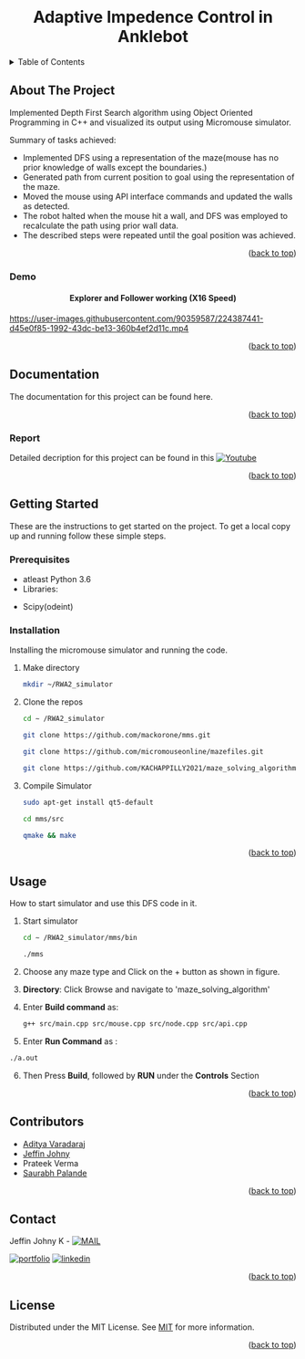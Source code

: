 <a name="readme-top"></a>

<!-- PROJECT LOGO -->
<br />
<div align="center">


  <h1 align="center">Adaptive Impedence Control in Anklebot</h1>


</div>



<!-- TABLE OF CONTENTS -->
<details>
  <summary>Table of Contents</summary>
  <ol>
    <li>
      <a href="#about-the-project">About The Project</a>
      <ul>
        <li><a href="#demo">Demo</a></li>
      </ul>
    </li>
    <li>
      <a href="#documentation">Documentation</a>
      <ul>
        <li><a href="#report">Report</a></li>
      </ul>
    </li>
    <li>
      <a href="#getting-started">Getting Started</a>
      <ul>
        <li><a href="#prerequisites">Prerequisites</a></li>
        <li><a href="#installation">Installation</a></li>
      </ul>
    </li>
    <li><a href="#usage">Usage</a></li>
    <li><a href="#contributors">Contributors</a></li>
    <li><a href="#contact">Contact</a></li>
    <li><a href="#license">License</a></li>
  </ol>
</details>



<!-- ABOUT THE PROJECT -->
## About The Project



Implemented Depth First Search algorithm using Object Oriented Programming in C++ and visualized its output using Micromouse simulator.

Summary of tasks achieved:
* Implemented DFS using a representation of the maze(mouse has no prior knowledge of walls except the boundaries.)
* Generated path from current position to goal using the representation of the maze.
* Moved the mouse using API interface commands and updated the walls as detected.
* The robot halted when the mouse hit a wall, and DFS was employed to recalculate the path using prior wall data.
* The described steps were repeated until the goal position was achieved.


<p align="right">(<a href="#readme-top">back to top</a>)</p>

### Demo

<div align="center">


  <h4 align="center"> Explorer and Follower working (X16 Speed)</h4>


</div>

https://user-images.githubusercontent.com/90359587/224387441-d45e0f85-1992-43dc-be13-360b4ef2d11c.mp4
<p align="right">(<a href="#readme-top">back to top</a>)</p>



<!-- Document and Reports -->
## Documentation

The documentation for this project can be found here.

<p align="right">(<a href="#readme-top">back to top</a>)</p>



### Report

Detailed decription for this project can be found in this [![Youtube](https://img.shields.io/badge/YouTube-FF0000?style=for-the-badge&logo=youtube&logoColor=white)](https://youtu.be/9MUCtm4vwkQ)
<p align="right">(<a href="#readme-top">back to top</a>)</p>


<!-- GETTING STARTED -->
## Getting Started

These are the instructions to get started on the project.
To get a local copy up and running follow these simple steps.

### Prerequisites
* atleast Python 3.6
* Libraries:
- Scipy(odeint)


### Installation

Installing the micromouse simulator and running the code.

1. Make directory
   ```sh
   mkdir ~/RWA2_simulator
   ```
2. Clone the repos
   ```sh
   cd ∼ /RWA2_simulator
   ```
   ```sh
   git clone https://github.com/mackorone/mms.git
   ```
   ```sh
   git clone https://github.com/micromouseonline/mazefiles.git
   ```
   ```sh
   git clone https://github.com/KACHAPPILLY2021/maze_solving_algorithm.git
   ```
3. Compile Simulator
   ```sh
   sudo apt-get install qt5-default
   ```
   ```sh
   cd mms/src
   ```
   ```sh
   qmake && make
   ```


<p align="right">(<a href="#readme-top">back to top</a>)</p>



<!-- USAGE EXAMPLES -->
## Usage

How to start simulator and use this DFS code in it.
1. Start simulator
   ```sh
   cd ∼ /RWA2_simulator/mms/bin
   ```
   ```sh
   ./mms
   ```
2. Choose any maze type and Click on the + button as shown in figure.

3. **Directory**: Click Browse and navigate to 'maze_solving_algorithm'
4. Enter **Build command** as:
   ```sh
   g++ src/main.cpp src/mouse.cpp src/node.cpp src/api.cpp
   ```
5. Enter **Run Command** as :
  ```sh
  ./a.out
  ```
6. Then Press **Build**, followed by **RUN** under the **Controls** Section
<p align="right">(<a href="#readme-top">back to top</a>)</p>



<!-- CONTRIBUTORS -->
## Contributors

- [Aditya Varadaraj](https://github.com/AdityaVaradaraj)
- [Jeffin Johny](https://github.com/KACHAPPILLY2021)
- Prateek Verma
- [Saurabh Palande](https://github.com/saurabhp369)

<p align="right">(<a href="#readme-top">back to top</a>)</p>



<!-- CONTACT -->
## Contact

Jeffin Johny K - [![MAIL](https://img.shields.io/badge/Gmail-D14836?style=for-the-badge&logo=gmail&logoColor=white)](mailto:jeffinjk@umd.edu)
	
[![portfolio](https://img.shields.io/badge/my_portfolio-000?style=for-the-badge&logo=ko-fi&logoColor=white)](https://github.com/KACHAPPILLY2021)
[![linkedin](https://img.shields.io/badge/linkedin-0A66C2?style=for-the-badge&logo=linkedin&logoColor=white)](http://www.linkedin.com/in/jeffin-johny-kachappilly-0a8597136)

<p align="right">(<a href="#readme-top">back to top</a>)</p>



<!-- LICENSE -->
## License

Distributed under the MIT License. See [MIT](https://choosealicense.com/licenses/mit/) for more information.

<p align="right">(<a href="#readme-top">back to top</a>)</p>



<!-- MARKDOWN LINKS & IMAGES -->
<!-- https://www.markdownguide.org/basic-syntax/#reference-style-links -->
[contributors-shield]: https://img.shields.io/github/contributors/othneildrew/Best-README-Template.svg?style=for-the-badge
[contributors-url]: https://github.com/othneildrew/Best-README-Template/graphs/contributors
[forks-shield]: https://img.shields.io/github/forks/othneildrew/Best-README-Template.svg?style=for-the-badge
[forks-url]: https://github.com/othneildrew/Best-README-Template/network/members
[stars-shield]: https://img.shields.io/github/stars/othneildrew/Best-README-Template.svg?style=for-the-badge
[stars-url]: https://github.com/othneildrew/Best-README-Template/stargazers
[issues-shield]: https://img.shields.io/github/issues/othneildrew/Best-README-Template.svg?style=for-the-badge
[issues-url]: https://github.com/othneildrew/Best-README-Template/issues
[license-shield]: https://img.shields.io/github/license/othneildrew/Best-README-Template.svg?style=for-the-badge
[license-url]: https://github.com/othneildrew/Best-README-Template/blob/master/LICENSE.txt
[linkedin-shield]: https://img.shields.io/badge/-LinkedIn-black.svg?style=for-the-badge&logo=linkedin&colorB=555
[linkedin-url]: https://linkedin.com/in/othneildrew
[product-screenshot]: images/screenshot.png
[Next.js]: https://img.shields.io/badge/next.js-000000?style=for-the-badge&logo=nextdotjs&logoColor=white
[Next-url]: https://nextjs.org/
[React.js]: https://img.shields.io/badge/React-20232A?style=for-the-badge&logo=react&logoColor=61DAFB
[React-url]: https://reactjs.org/
[Vue.js]: https://img.shields.io/badge/Vue.js-35495E?style=for-the-badge&logo=vuedotjs&logoColor=4FC08D
[Vue-url]: https://vuejs.org/
[Angular.io]: https://img.shields.io/badge/Angular-DD0031?style=for-the-badge&logo=angular&logoColor=white
[Angular-url]: https://angular.io/
[Svelte.dev]: https://img.shields.io/badge/Svelte-4A4A55?style=for-the-badge&logo=svelte&logoColor=FF3E00
[Svelte-url]: https://svelte.dev/
[Laravel.com]: https://img.shields.io/badge/Laravel-FF2D20?style=for-the-badge&logo=laravel&logoColor=white
[Laravel-url]: https://laravel.com
[Bootstrap.com]: https://img.shields.io/badge/Bootstrap-563D7C?style=for-the-badge&logo=bootstrap&logoColor=white
[Bootstrap-url]: https://getbootstrap.com
[JQuery.com]: https://img.shields.io/badge/jQuery-0769AD?style=for-the-badge&logo=jquery&logoColor=white
[JQuery-url]: https://jquery.com
